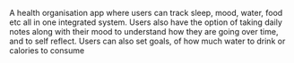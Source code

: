 A health organisation app where users can track sleep, mood, water, food etc all in one integrated system. Users also have the option of taking daily notes along with their mood to understand how they are going over time, and to self reflect. Users can also set goals, of how much water to drink or calories to consume
